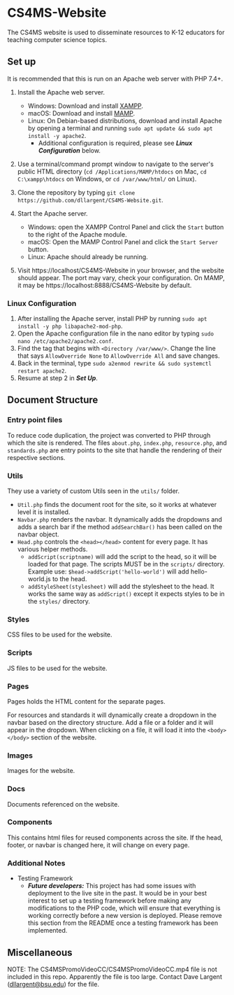# CS4MS-Website
The CS4MS website is used to disseminate resources to K-12 educators for teaching computer science topics.

## Set up
It is recommended that this is run on an Apache web server with PHP 7.4+.

1. Install the Apache web server.
    * Windows: Download and install [XAMPP](https://www.apachefriends.org/index.html).
    * macOS: Download and install [MAMP](https://www.mamp.info/en/mamp/mac/).
    * Linux: On Debian-based distributions, download and install Apache by opening a terminal and running `sudo apt update && sudo apt install -y apache2`.
      * Additional configuration is required, please see ***Linux Configuration*** below.

1. Use a terminal/command prompt window to navigate to the server's public HTML directory (`cd /Applications/MAMP/htdocs` on Mac, `cd C:\xampp\htdocs` on Windows, or `cd /var/www/html/` on Linux). 
1. Clone the repository by typing `git clone https://github.com/dllargent/CS4MS-Website.git`.
1. Start the Apache server.
   * Windows: open the XAMPP Control Panel and click the `Start` button to the right of the Apache module.
   * macOS: Open the MAMP Control Panel and click the `Start Server` button.
   * Linux: Apache should already be running.
1. Visit https://localhost/CS4MS-Website in your browser, and the website should appear. The port may vary, check your configuration. On MAMP, it may be https://localhost:8888/CS4MS-Website by default.
  
### Linux Configuration
1. After installing the Apache server, install PHP by running `sudo apt install -y php libapache2-mod-php`.
1. Open the Apache configuration file in the nano editor by typing `sudo nano /etc/apache2/apache2.conf`.
1. Find the tag that begins with `<Directory /var/www/>`. Change the line that says `AllowOverride None` to `AllowOverride All` and save changes.
1. Back in the terminal, type `sudo a2enmod rewrite && sudo systemctl restart apache2`.
1. Resume at step 2 in ***Set Up***.

  
## Document Structure
### Entry point files
To reduce code duplication, the project was converted to PHP through which the site is rendered. 
The files `about.php`, `index.php`, `resource.php`, and `standards.php` are entry points to the site
that handle the rendering of their respective sections.

### Utils
They use a variety of custom Utils seen in the `utils/` folder. 
* `Util.php` finds the document root for the site, so it works at whatever level it is installed.
* `Navbar.php` renders the navbar. It dynamically adds the dropdowns and adds a search bar if the method 
  `addSearchBar()` has been called on the navbar object.
* `Head.php` controls the `<head></head>` content for every page. It has various helper methods.
    * `addScript(scriptname)` will add the script to the head, so it will be loaded for that page. 
    The scripts MUST be in the `scripts/` directory. Example use: `$head->addScript('hello-world')` will add
    hello-world.js to the head.
    * `addStyleSheet(stylesheet)` will add the stylesheet to the head. It works the same way as `addScript()` 
      except it expects styles to be in the `styles/` directory.
      
### Styles
CSS files to be used for the website.

### Scripts
JS files to be used for the website.

### Pages
Pages holds the HTML content for the separate pages. 

For resources and standards it will dynamically create a dropdown in the navbar based on the directory structure.
Add a file or a folder and it will appear in the dropdown. When clicking on a file, it will load it into the 
`<body></body>` section of the website.

### Images
Images for the website.

### Docs
Documents referenced on the website.

### Components
This contains html files for reused components across the site. If the head, footer, or navbar is changed here,
it will change on every page.

### Additional Notes
- Testing Framework
    - ***Future developers:*** This project has had some issues with deployment to the live site in the past. 
      It would be in your best interest to set up a testing framework before making any modifications to the PHP code, which will ensure that everything is working correctly before a new version is deployed. Please remove this section from the README once a testing framework has been implemented.

## Miscellaneous
NOTE: The CS4MSPromoVideoCC/CS4MSPromoVideoCC.mp4 file is not included in this repo. Apparently the file is too large. 
Contact Dave Largent (dllargent@bsu.edu) for the file.
